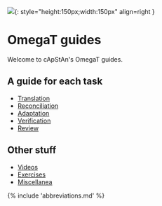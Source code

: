 <!-- # Contents -->

![](https://s3.amazonaws.com/media-p.slid.es/uploads/1129410/images/9336786/omt3d_256_2.png){: style="height:150px;width:150px" align=right }

# OmegaT guides

Welcome to cApStAn's OmegaT guides.



## A guide for each task
+ [Translation](translation/)
+ [Reconciliation](reconciliation/)
+ [Adaptation](adaptation/)
+ [Verification](verification/)
+ [Review](review/)

## Other stuff
+ [Videos](misc/videos.md)
+ [Exercises](exercises/)
+ [Miscellanea](misc/)

<!-- @todo add the rest of misc articles -->

<!-- + [Quick walkthrough (reconciliation)](sp-guides/tec-cb-ome-wlk-thr.md) -->
<!-- + [Tags](misc/tags) -->

<!-- 
# Translation
+ [Translation (one page)](tec-cb-ome-tra.md)
+ [Translation (navigation)](translation/index.md)

# Reconciliation
+ [Reconciliation (one page)](tec-cb-ome-rec.md) -->
<!-- + [Reconciliation (navigation)](reconciliation/.md) -->


<!-- 
*👍*{ .thumb-up } **Recommended**

*👎*{ .thumb-down } **Not recommended**
-->

<!-- same as :fontawesome-regular-thumbs-down:
	:octicons-heart-fill-24:{ .heart }
-->

{% include 'abbreviations.md' %}




